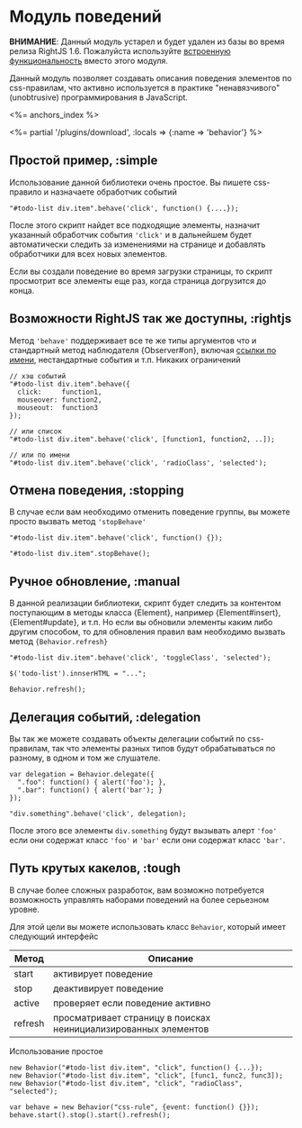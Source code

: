 # Модуль поведений

__ВНИМАНИЕ__: Данный модуль устарел и будет удален из базы во время релиза RightJS 1.6.
Пожалуйста используйте [встроенную функциональность](/tutorials/events-delegation) вместо
этого модуля.

Данный модуль позволяет создавать описания поведения элементов по css-правилам, что активно
используется в практике "ненавязчивого" (unobtrusive) программирования в JavaScript.

<%= anchors_index %>

<%= partial '/plugins/download', :locals => {:name => 'behavior'} %>

## Простой пример, :simple

Использование данной библиотеки очень простое. Вы пишете css-правило и назначаете
обработчик событий

    "#todo-list div.item".behave('click', function() {....});

После этого скрипт найдет все подходящие элементы, назначит указанный обработчик события
`'click'` и в дальнейшем будет автоматически следить за изменениями на странице и добавлять
обработчики для всех новых элементов.

Если вы создали поведение во время загрузки страницы, то скрипт просмотрит все элементы еще раз,
когда страница догрузится до конца.


## Возможности RightJS так же доступны, :rightjs

Метод `'behave'` поддерживает все те же типы аргументов что и стандартный метод
наблюдателя {Observer#on}, включая [ссылки по имени](/tutorials/call-by-name),
нестандартные события и т.п. Никаких ограничений

    // хэш событий
    "#todo-list div.item".behave({
      click:     function1,
      mouseover: function2,
      mouseout:  function3
    });

    // или список
    "#todo-list div.item".behave('click', [function1, function2, ..]);

    // или по имени
    "#todo-list div.item".behave('click', 'radioClass', 'selected');


## Отмена поведения, :stopping

В случае если вам необходимо отменить поведение группы, вы можете просто вызвать метод `'stopBehave'`

    "#todo-list div.item".behave('click', function() {});

    "#todo-list div.item".stopBehave();


## Ручное обновление, :manual

В данной реализации библиотеки, скрипт будет следить за контентом поступающим в методы класса {Element},
например {Element#insert}, {Element#update}, и т.п. Но если вы обновили элементы каким либо другим способом,
то для обновления правил вам необходимо вызвать метод `{Behavior.refresh}`

    "#todo-list div.item".behave('click', 'toggleClass', 'selected');

    $('todo-list').innserHTML = "...";

    Behavior.refresh();


## Делегация событий, :delegation

Вы так же можете создавать объекты делегации событий по css-правилам, так что элементы
разных типов будут обрабатываться по разному, в одном и том же слушателе.

    var delegation = Behavior.delegate({
      ".foo": function() { alert('foo'); },
      ".bar": function() { alert('bar'); }
    });

    "div.something".behave('click', delegation);

После этого все элементы `div.something` будут вызывать алерт `'foo'` если они содержат
класс `'foo'` и `'bar'` если они содержат класс `'bar'`.


## Путь крутых какелов, :tough

В случае более сложных разработок, вам возможно потребуется возможность управлять
наборами поведений на более серьезном уровне.

Для этой цели вы можете использовать класс `Behavior`, который имеет следующий интерфейс

Метод   | Описание
--------|---------------------------------------------------------------------
start   | активирует поведение
stop    | деактивирует поведение
active  | проверяет если поведение активно
refresh | просматривает страницу в поисках неинициализированных элементов

Использование простое

    new Behavior("#todo-list div.item", "click", function() {...});
    new Behavior("#todo-list div.item", "click", [func1, func2, func3]);
    new Behavior("#todo-list div.item", "click", "radioClass", "selected");

    var behave = new Behavior("css-rule", {event: function() {}});
    behave.start().stop().start().refresh();

